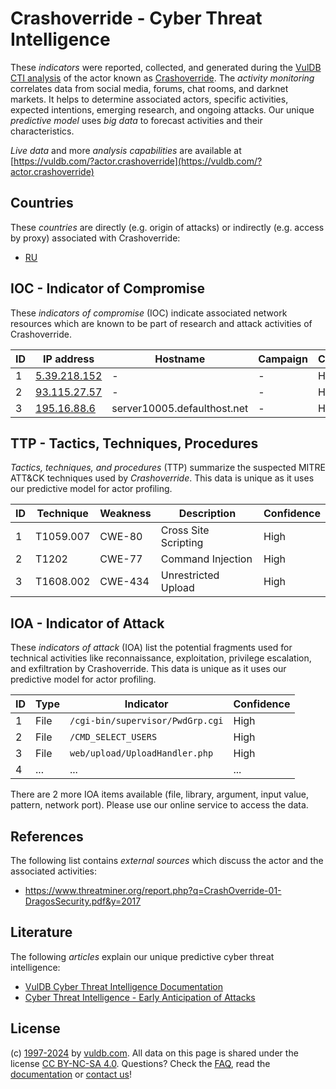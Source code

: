 # Crashoverride - Cyber Threat Intelligence

These _indicators_ were reported, collected, and generated during the [VulDB CTI analysis](https://vuldb.com/?kb.cti) of the actor known as [Crashoverride](https://vuldb.com/?actor.crashoverride). The _activity monitoring_ correlates data from social media, forums, chat rooms, and darknet markets. It helps to determine associated actors, specific activities, expected intentions, emerging research, and ongoing attacks. Our unique _predictive model_ uses _big data_ to forecast activities and their characteristics.

_Live data_ and more _analysis capabilities_ are available at [https://vuldb.com/?actor.crashoverride](https://vuldb.com/?actor.crashoverride)

## Countries

These _countries_ are directly (e.g. origin of attacks) or indirectly (e.g. access by proxy) associated with Crashoverride:

* [RU](https://vuldb.com/?country.ru)

## IOC - Indicator of Compromise

These _indicators of compromise_ (IOC) indicate associated network resources which are known to be part of research and attack activities of Crashoverride.

ID | IP address | Hostname | Campaign | Confidence
-- | ---------- | -------- | -------- | ----------
1 | [5.39.218.152](https://vuldb.com/?ip.5.39.218.152) | - | - | High
2 | [93.115.27.57](https://vuldb.com/?ip.93.115.27.57) | - | - | High
3 | [195.16.88.6](https://vuldb.com/?ip.195.16.88.6) | server10005.defaulthost.net | - | High

## TTP - Tactics, Techniques, Procedures

_Tactics, techniques, and procedures_ (TTP) summarize the suspected MITRE ATT&CK techniques used by _Crashoverride_. This data is unique as it uses our predictive model for actor profiling.

ID | Technique | Weakness | Description | Confidence
-- | --------- | -------- | ----------- | ----------
1 | T1059.007 | CWE-80 | Cross Site Scripting | High
2 | T1202 | CWE-77 | Command Injection | High
3 | T1608.002 | CWE-434 | Unrestricted Upload | High

## IOA - Indicator of Attack

These _indicators of attack_ (IOA) list the potential fragments used for technical activities like reconnaissance, exploitation, privilege escalation, and exfiltration by Crashoverride. This data is unique as it uses our predictive model for actor profiling.

ID | Type | Indicator | Confidence
-- | ---- | --------- | ----------
1 | File | `/cgi-bin/supervisor/PwdGrp.cgi` | High
2 | File | `/CMD_SELECT_USERS` | High
3 | File | `web/upload/UploadHandler.php` | High
4 | ... | ... | ...

There are 2 more IOA items available (file, library, argument, input value, pattern, network port). Please use our online service to access the data.

## References

The following list contains _external sources_ which discuss the actor and the associated activities:

* https://www.threatminer.org/report.php?q=CrashOverride-01-DragosSecurity.pdf&y=2017

## Literature

The following _articles_ explain our unique predictive cyber threat intelligence:

* [VulDB Cyber Threat Intelligence Documentation](https://vuldb.com/?kb.cti)
* [Cyber Threat Intelligence - Early Anticipation of Attacks](https://www.scip.ch/en/?labs.20201022)

## License

(c) [1997-2024](https://vuldb.com/?kb.changelog) by [vuldb.com](https://vuldb.com/?kb.about). All data on this page is shared under the license [CC BY-NC-SA 4.0](https://creativecommons.org/licenses/by-nc-sa/4.0/). Questions? Check the [FAQ](https://vuldb.com/?kb.faq), read the [documentation](https://vuldb.com/?kb) or [contact us](https://vuldb.com/?contact)!
